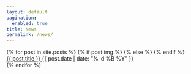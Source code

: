 ```yaml
---
layout: default
pagination:
  enabled: true
title: News
permalink: /news/
---
```

<article class="post">
  {% for post in site.posts %}
	 {% if post.img %}
    <a class="post-thumbnail" style="background-image: url({{"/assets/img/" | prepend: site.baseurl | append : post.img}})" href="{% if post.external %}{{ post.external }}{% else %}{{ post.url }}{% endif %}"></a>
  {% else %}
  {% endif %}
  <div class="post-content">
   <a href="{% if post.external %}{{ post.external }}{% else %}{{ post.url }}{% endif %}">
		<span class="title">{{ post.title }}</span>
	  </a> <span class="date">{{ post.date | date: "%-d %B %Y" }}</span>
  </div>
  {% endfor %}
</article>
